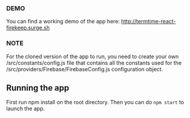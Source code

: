 ### DEMO
You can find a working demo of the app here: http://termtime-react-firekeep.surge.sh

### NOTE
For the cloned version of the app to run, you need to create your own /src/constants/config.js file that contains all the constants used for the /src/providers/Firebase/FirebaseConfig.js configuration object.

## Running the app
First run npm install on the root directory.
Then you can do `npm start` to launch the app.
